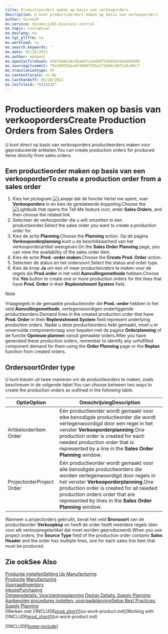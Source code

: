 ```yaml
---
title: Productieorders maken op basis van verkooporders
description: U kunt productieorders maken op basis van verkooporders.
author: SorenGP
ms.service: dynamics365-business-central
ms.topic: conceptual
ms.devlang: na
ms.tgt_pltfrm: na
ms.workload: na
ms.search.keywords: ''
ms.date: 05/28/2021
ms.author: edupont
ms.openlocfilehash: 438f4d4e1833ba607ceedb9f5d9450c0a4dbb680
ms.sourcegitcommit: f9a190933eadf4608f591e2f1b04c69f1e5c0dc7
ms.translationtype: HT
ms.contentlocale: nl-NL
ms.lasthandoff: 05/28/2021
ms.locfileid: "6115233"
---
```

# <a name="create-production-orders-from-sales-orders"></a><span data-ttu-id="aa0b2-103">Productieorders maken op basis van verkooporders</span><span class="sxs-lookup"><span data-stu-id="aa0b2-103">Create Production Orders from Sales Orders</span></span>
<span data-ttu-id="aa0b2-104">U kunt direct op basis van verkooporders productieorders maken voor geproduceerde artikelen.</span><span class="sxs-lookup"><span data-stu-id="aa0b2-104">You can create production orders for produced items directly from sales orders.</span></span>  

## <a name="to-create-a-production-order-from-a-sales-order"></a><span data-ttu-id="aa0b2-105">Een productieorder maken op basis van een verkooporder</span><span class="sxs-lookup"><span data-stu-id="aa0b2-105">To create a production order from a sales order</span></span>  

1.  <span data-ttu-id="aa0b2-106">Kies het pictogram ![Lampje dat de functie Vertel me opent](media/ui-search/search_small.png "Vertel me wat u wilt doen"), voer **Verkooporders** in en kies de gerelateerde koppeling.</span><span class="sxs-lookup"><span data-stu-id="aa0b2-106">Choose the ![Lightbulb that opens the Tell Me feature](media/ui-search/search_small.png "Tell me what you want to do") icon, enter **Sales Orders**, and then choose the related link.</span></span>  
2.  <span data-ttu-id="aa0b2-107">Selecteer de verkooporder die u wilt omzetten in een productieorder.</span><span class="sxs-lookup"><span data-stu-id="aa0b2-107">Select the sales order you want to create a production order for.</span></span>  
3.  <span data-ttu-id="aa0b2-108">Kies de actie **Planning**.</span><span class="sxs-lookup"><span data-stu-id="aa0b2-108">Choose the **Planning** action.</span></span> <span data-ttu-id="aa0b2-109">Op de pagina **Verkooporderplanning** kunt u de beschikbaarheid van het verkooporderartikel weergeven.</span><span class="sxs-lookup"><span data-stu-id="aa0b2-109">On the **Sales Order Planning** page, you can view the availability of the sales order item.</span></span>  
4.  <span data-ttu-id="aa0b2-110">Kies de actie **Prod.-order maken**.</span><span class="sxs-lookup"><span data-stu-id="aa0b2-110">Choose the **Create Prod. Order** action.</span></span>  
5.  <span data-ttu-id="aa0b2-111">Selecteer de status en het ordersoort.</span><span class="sxs-lookup"><span data-stu-id="aa0b2-111">Select the status and order type.</span></span>  
6.  <span data-ttu-id="aa0b2-112">Kies de knop **Ja** om een of meer productieorders te maken voor de regels die **Prod.order** in het veld **Aanvullingsmethode** hebben.</span><span class="sxs-lookup"><span data-stu-id="aa0b2-112">Choose the **Yes** button to create one or more production orders for the lines that have **Prod. Order** in their **Replenishment System** field.</span></span>


> [!NOTE]  
> <span data-ttu-id="aa0b2-113">Vraagregels in de gemaakte productieorder die **Prod.-order** hebben in het veld **Aanvullingsmethode**, vertegenwoordigen onderliggende productieorders.</span><span class="sxs-lookup"><span data-stu-id="aa0b2-113">Demand lines in the created production order that have **Prod. Order** in their **Replenishment System** field represent underlying production orders.</span></span> <span data-ttu-id="aa0b2-114">Nadat u deze productieorders hebt gemaakt, moet u er onvervulde componentvraag voor bepalen met de pagina **Orderplanning** of de functie **Opnieuw plannen** vanuit gemaakte orders.</span><span class="sxs-lookup"><span data-stu-id="aa0b2-114">After you have generated these production orders, remember to identify any unfulfilled component demand for them using the **Order Planning** page or the **Replan** function from created orders.</span></span> 

## <a name="order-type"></a><span data-ttu-id="aa0b2-115">Ordersoort</span><span class="sxs-lookup"><span data-stu-id="aa0b2-115">Order type</span></span>  
<span data-ttu-id="aa0b2-116">U kunt kiezen uit twee manieren om de productieorders te maken, zoals beschreven in de volgende tabel.</span><span class="sxs-lookup"><span data-stu-id="aa0b2-116">You can choose between two ways to create the production orders as outlined in the following table.</span></span>

|<span data-ttu-id="aa0b2-117">Optie</span><span class="sxs-lookup"><span data-stu-id="aa0b2-117">Option</span></span>|<span data-ttu-id="aa0b2-118">Omschrijving</span><span class="sxs-lookup"><span data-stu-id="aa0b2-118">Description</span></span>|
|------|-----------|
|<span data-ttu-id="aa0b2-119">Artikelorder</span><span class="sxs-lookup"><span data-stu-id="aa0b2-119">Item Order</span></span>|<span data-ttu-id="aa0b2-120">Eén productieorder wordt gemaakt voor elke benodigde productieorder die wordt vertegenwoordigd door een regel in het venster **Verkooporderplanning**.</span><span class="sxs-lookup"><span data-stu-id="aa0b2-120">One production order is created for each needed production order that is represented by a line in the **Sales Order Planning** window.</span></span>|
|<span data-ttu-id="aa0b2-121">Projectorder</span><span class="sxs-lookup"><span data-stu-id="aa0b2-121">Project Order</span></span>|<span data-ttu-id="aa0b2-122">Eén productieorder wordt gemaakt voor alle benodigde productieorders die worden vertegenwoordigd door regels in het venster **Verkooporderplanning**.</span><span class="sxs-lookup"><span data-stu-id="aa0b2-122">One production order is created for all needed production orders order that are represented by lines in the **Sales Order Planning** window.</span></span> |

<span data-ttu-id="aa0b2-123">Wanneer u projectorders gebruikt, bevat het veld **Bronsoort** van de productieorder **Verkoopkop** en heeft de order heeft meerdere regels (één voor elk verkoopregelartikel dat moet worden geproduceerd).</span><span class="sxs-lookup"><span data-stu-id="aa0b2-123">When you use project orders, the **Source Type** field of the production order contains **Sales Header** and the order has multiple lines, one for each sales line item that must be produced.</span></span>  


## <a name="see-also"></a><span data-ttu-id="aa0b2-124">Zie ook</span><span class="sxs-lookup"><span data-stu-id="aa0b2-124">See Also</span></span>  
[<span data-ttu-id="aa0b2-125">Productie instellen</span><span class="sxs-lookup"><span data-stu-id="aa0b2-125">Setting Up Manufacturing</span></span>](production-configure-production-processes.md)  
<span data-ttu-id="aa0b2-126">[Productie](production-manage-manufacturing.md)  </span><span class="sxs-lookup"><span data-stu-id="aa0b2-126">[Manufacturing](production-manage-manufacturing.md)  </span></span>  
[<span data-ttu-id="aa0b2-127">Voorraad</span><span class="sxs-lookup"><span data-stu-id="aa0b2-127">Inventory</span></span>](inventory-manage-inventory.md)  
[<span data-ttu-id="aa0b2-128">Inkoop</span><span class="sxs-lookup"><span data-stu-id="aa0b2-128">Purchasing</span></span>](purchasing-manage-purchasing.md)  
<span data-ttu-id="aa0b2-129">[Ontwerpdetails: Voorzieningsplanning](design-details-supply-planning.md) </span><span class="sxs-lookup"><span data-stu-id="aa0b2-129">[Design Details: Supply Planning](design-details-supply-planning.md) </span></span>  
[<span data-ttu-id="aa0b2-130">Aanbevolen procedures instellen: voorraadplanning</span><span class="sxs-lookup"><span data-stu-id="aa0b2-130">Setup Best Practices: Supply Planning</span></span>](setup-best-practices-supply-planning.md)  
<span data-ttu-id="aa0b2-131">[Werken met [!INCLUDE[prod_short](includes/prod_short.md)]](ui-work-product.md)</span><span class="sxs-lookup"><span data-stu-id="aa0b2-131">[Working with [!INCLUDE[prod_short](includes/prod_short.md)]](ui-work-product.md)</span></span>


[!INCLUDE[footer-include](includes/footer-banner.md)]
